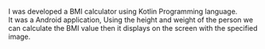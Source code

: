 I was developed a BMI calculator using Kotlin Programming language.  
It was a Android application, Using the height and weight of the person we can calculate the BMI value then it displays on the screen with the specified image.
